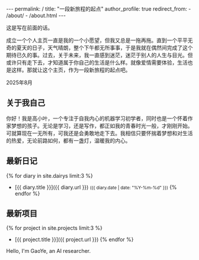 <div class="lang-zh">
---
permalink: /
title: "一段新旅程的起点"
author_profile: true
redirect_from: 
  - /about/
  - /about.html
---

这是写在前面的话。

成立一个个人主页一直是我的一个小愿望，但我又总是一拖再拖。直到一个平平无奇的夏天的日子，天气晴朗，整个下午都无所事事，于是我就在偶然间完成了这个期待已久的事。过去，关于未来，我一直感到迷茫，迷茫于别人的人生与目光。但或许只有走下去，才知道属于你自己的生活是什么样。就像爱情需要体验，生活也是这样。那就让这个主页，作为一段新旅程的起点吧。

2025年8月

## 关于我自己

你好！我是高小叶，一个专注于自我内心的机器学习初学者，同时也是一个怀着作家梦想的孩子。无论是学习，还是写作，都正如我的青春时光一般，才刚刚开始。可就算现在一无所有，可我还是会勇敢地走下去。我相信只要怀揣着梦想和对生活的热爱，无论前路如何，都有一盏灯，温暖我的内心。





## 最新日记
{% for diary in site.dairys limit:3 %}
- [{{ diary.title }}]({{ diary.url }}) <span style="font-size:smaller">({{ diary.date | date: "%Y-%m-%d" }})</span>
{% endfor %}


## 最新项目
{% for project in site.projects limit:3 %}
- [{{ project.title }}]({{ project.url }})
{% endfor %}
</div>

<div class="lang-en">
  Hello, I'm GaoYe, an AI researcher.
</div>
